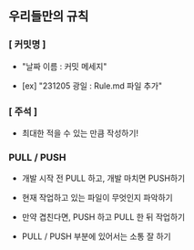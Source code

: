 ## 우리들만의 규칙

### [ 커밋명 ]

- "날짜 이름 : 커밋 메세지"

- [ex] "231205 광일 : Rule.md 파일 추가"

### [ 주석 ]

- 최대한 적을 수 있는 만큼 작성하기!

### PULL / PUSH

- 개발 시작 전 PULL 하고, 개발 마치면 PUSH하기

- 현재 작업하고 있는 파일이 무엇인지 파악하기

- 만약 겹친다면, PUSH 하고 PULL 한 뒤 작업하기

- PULL / PUSH 부분에 있어서는 소통 잘 하기
